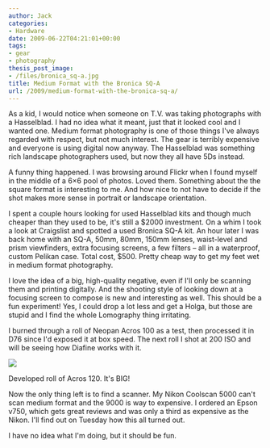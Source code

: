 ```yaml
---
author: Jack
categories:
- Hardware
date: 2009-06-22T04:21:01+00:00
tags:
- gear
- photography
thesis_post_image:
- /files/bronica_sq-a.jpg
title: Medium Format with the Bronica SQ-A
url: /2009/medium-format-with-the-bronica-sq-a/
---
```


As a kid, I would notice when someone on T.V. was taking photographs with a Hasselblad. I had no idea what it meant, just that it looked cool and I wanted one. Medium format photography is one of those things I've always regarded with respect, but not much interest. The gear is terribly expensive and everyone is using digital now anyway. The Hasselblad was something rich landscape photographers used, but now they all have 5Ds instead.

A funny thing happened. I was browsing around Flickr when I found myself in the middle of a 6&#215;6 pool of photos. Loved them. Something about the the square format is interesting to me. And how nice to not have to decide if the shot makes more sense in portrait or landscape orientation.

I spent a couple hours looking for used Hasselblad kits and though much cheaper than they used to be, it's still a $2000 investment. On a whim I took a look at Craigslist and spotted a used Bronica SQ-A kit. An hour later I was back home with an SQ-A, 50mm, 80mm, 150mm lenses, waist-level and prism viewfinders, extra focusing screens, a few filters &#8211; all in a waterproof, custom Pelikan case. Total cost, $500. Pretty cheap way to get my feet wet in medium format photography.

I love the idea of a big, high-quality negative, even if I'll only be scanning them and printing digitally. And the shooting style of looking down at a focusing screen to compose is new and interesting as well. This should be a fun experiment! Yes, I could drop a lot less and get a Holga, but those are stupid and I find the whole Lomography thing irritating.

I burned through a roll of Neopan Acros 100 as a test, then processed it in D76 since I'd exposed it at box speed. The next roll I shot at 200 ISO and will be seeing how Diafine works with it.

![][1]
  
<span class="photo_caption">Developed roll of Acros 120. It's BIG!</span>

Now the only thing left is to find a scanner. My Nikon Coolscan 5000 can't scan medium format and the 9000 is way to expensive. I ordered an Epson v750, which gets great reviews and was only a third as expensive as the Nikon. I'll find out on Tuesday how this all turned out.

I have no idea what I'm doing, but it should be fun.

 [1]: /files/holding6x6.jpg